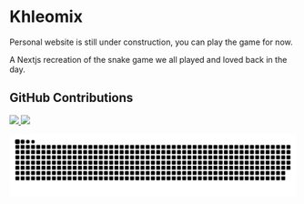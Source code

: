 # Khleomix

Personal website is still under construction, you can play the game for now.

A Nextjs recreation of the snake game we all played and loved back in the day.

## GitHub Contributions

<a href="https://github.com/khleomix">
  <img height="180em" src="https://github-readme-stats.vercel.app/api?username=khleomix&theme=noctis_minimus&show_icons=true" />
  <img height="180em" src="https://github-readme-stats.vercel.app/api/top-langs/?username=khleomix&theme=noctis_minimus&layout=compact" />
</a>

![Snake animation](https://github.com/khleomix/khleomix/blob/prod/github-contribution-grid-snake.svg)
